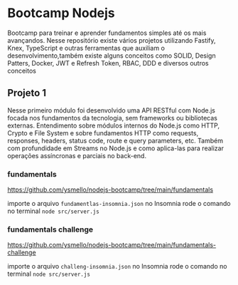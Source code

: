 # Bootcamp Nodejs

Bootcamp para treinar e aprender fundamentos simples até os mais avançandos.
Nesse repositório existe vários projetos utilizando Fastify, Knex, TypeScript e outras ferramentas
que auxiliam o desenvolvimento,também existe alguns conceitos como SOLID, Design Patters, Docker, 
JWT e Refresh Token, RBAC, DDD e diversos outros conceitos

## Projeto 1

Nesse primeiro módulo foi desenvolvido uma API RESTful com Node.js focada nos fundamentos da tecnologia, sem frameworks ou bibliotecas externas. Entendimento sobre módulos internos do Node.js como HTTP, Crypto e File System e sobre fundamentos HTTP como requests, responses, headers, status code, route e query parameters, etc. Também com profundidade em Streams no Node.js e como aplica-las para realizar operações assíncronas e parciais no back-end.

### fundamentals
https://github.com/ysmello/nodejs-bootcamp/tree/main/fundamentals

importe o arquivo `fundamentlas-insomnia.json` no Insomnia
rode o comando no terminal `node src/server.js`

### fundamentals challenge
https://github.com/ysmello/nodejs-bootcamp/tree/main/fundamentals-challenge

importe o arquivo `challeng-insomnia.json` no Insomnia
rode o comando no terminal `node src/server.js`